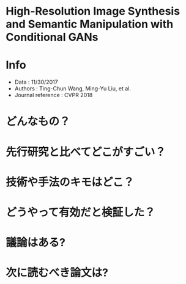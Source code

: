 # High-Resolution Image Synthesis and Semantic Manipulation with Conditional GANs

# Info

- Data : 11/30/2017
- Authors : Ting-Chun Wang, Ming-Yu Liu, et al.
- Journal reference : CVPR 2018

# どんなもの？



# 先行研究と比べてどこがすごい？



# 技術や手法のキモはどこ？



# どうやって有効だと検証した？



# 議論はある?



# 次に読むべき論文は?

